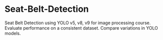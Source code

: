 # Seat-Belt-Detection
Seat Belt Detection using YOLO v5, v8, v9 for image processing course. Evaluate performance on a consistent dataset. Compare variations in YOLO models.
